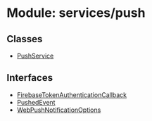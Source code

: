 # Module: services/push

## Classes

- [PushService](../classes/services_push.PushService.md)

## Interfaces

- [FirebaseTokenAuthenticationCallback](../interfaces/services_push.FirebaseTokenAuthenticationCallback.md)
- [PushedEvent](../interfaces/services_push.PushedEvent.md)
- [WebPushNotificationOptions](../interfaces/services_push.WebPushNotificationOptions.md)
